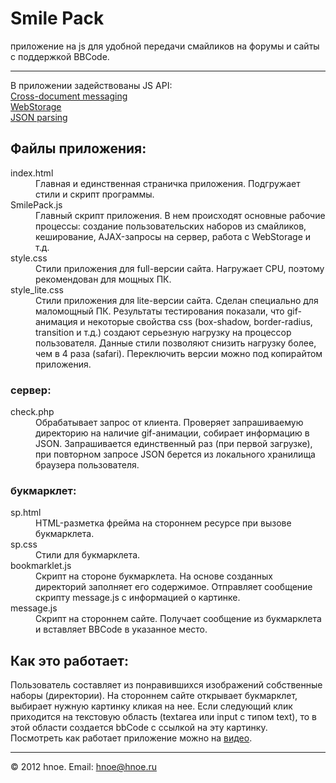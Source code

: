 <h1>Smile Pack</h1>

<p>приложение на js для удобной передачи смайликов на форумы и сайты с поддержкой BBCode.</p>

<hr>

<p>В приложении задействованы JS API:
  <br>
	<a href="http://caniuse.com/#feat=x-doc-messaging">Cross-document messaging</a>
	<br>
	<a href="http://caniuse.com/#feat=namevalue-storage">WebStorage</a>
	<br>
	<a href="http://caniuse.com/#feat=json">JSON parsing</a>
</p>

<h2>Файлы приложения:</h2>

<dl>
	<dt>index.html</dt>
		<dd>Главная и единственная страничка приложения. Подгружает стили и скрипт программы.</dd>
	<dt>SmilePack.js</dt>
		<dd>
			Главный скрипт приложения. В нем происходят основные рабочие процессы:
			создание пользовательских наборов из смайликов,
			кеширование, AJAX-запросы на сервер, работа с WebStorage и т.д.
		</dd>
	<dt>style.css</dt>
		<dd>Стили приложения для full-версии сайта. Нагружает CPU, поэтому рекомендован для мощных ПК.</dd>
	<dt>style_lite.css</dt>
		<dd>
			Стили приложения для lite-версии сайта. Сделан специально для маломощный ПК.
			Результаты тестирования показали, что gif-анимация и некоторые свойства css
			(box-shadow, border-radius, transition и т.д.)
			создают серьезную нагрузку на процессор пользователя.
			Данные стили позволяют снизить нагрузку более, чем в 4 раза (safari).
			Переключить версии можно под копирайтом приложения.
		</dd>
</dl>

<h3>сервер:</h3>
<dl>
	<dt>check.php</dt>
		<dd>
			Обрабатывает запрос от клиента. Проверяет запрашиваемую директорию на наличие gif-анимации,
			собирает информацию в JSON. Запрашивается единственный раз (при первой загрузке),
			при повторном запросе JSON берется из локального хранилища браузера пользователя.
		</dd>
</dl>

<h3>букмарклет:</h3>
<dl>
	<dt>sp.html</dt>
		<dd>HTML-разметка фрейма на стороннем ресурсе при вызове букмарклета.</dd>
	<dt>sp.css</dt>
		<dd>Стили для букмарклета.</dd>
	<dt>bookmarklet.js</dt>
		<dd>
			Скрипт на стороне букмарклета. На основе созданных директорий заполняет его содержимое.
			Отправляет сообщение скрипту message.js с информацией о картинке.
		</dd>
	<dt>message.js</dt>
		<dd>Скрипт на стороннем сайте. Получает сообщение из букмарклета и вставляет BBCode в указанное место.</dd>
</dl>

<h2>Как это работает:</h2>

<p>
	Пользователь составляет из понравившихся изображений собственные наборы (директории).
	На стороннем сайте открывает букмарклет, выбирает нужную картинку кликая на нее.
	Если следующий клик приходится на текстовую область (textarea или input c типом text),
	то в этой области создается bbCode с ссылкой на эту картинку. <br>
	Посмотреть как работает приложение можно на <a href="http://youtu.be/yKRrWsKcD7s">видео</a>.
</p>

<hr>

<p>
	&copy; 2012 hnoe. Email: <a href="mailto:hnoe@hnoe.ru">hnoe@hnoe.ru</a><br>
</p>
